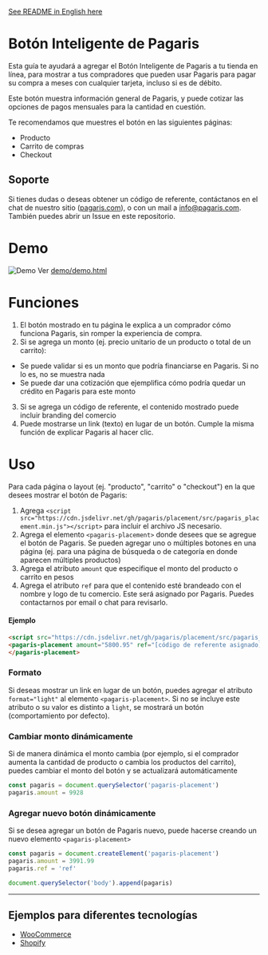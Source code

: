 [See README in English here](README.en.md)

# Botón Inteligente de Pagaris

Esta guía te ayudará a agregar el Botón Inteligente de Pagaris a tu tienda en línea, para mostrar a tus compradores que pueden usar Pagaris para pagar su compra a meses con cualquier tarjeta, incluso si es de débito.

Este botón muestra información general de Pagaris, y puede cotizar las opciones de pagos mensuales para la cantidad en cuestión.

Te recomendamos que muestres el botón en las siguientes páginas:

- Producto
- Carrito de compras
- Checkout

## Soporte

Si tienes dudas o deseas obtener un código de referente, contáctanos en el chat de nuestro sitio ([pagaris.com](https://pagaris.com)), o con un mail a info@pagaris.com. También puedes abrir un Issue en este repositorio.

# Demo

![Demo](demo/demo.gif)
Ver [demo/demo.html](demo/demo.html)

# Funciones

1. El botón mostrado en tu página le explica a un comprador cómo funciona Pagaris, sin romper la experiencia de compra.
2. Si se agrega un monto (ej. precio unitario de un producto o total de un carrito):
  - Se puede validar si es un monto que podría financiarse en Pagaris. Si no lo es, no se muestra nada
  - Se puede dar una cotización que ejemplifica cómo podría quedar un crédito en Pagaris para este monto
3. Si se agrega un código de referente, el contenido mostrado puede incluir branding del comercio
4. Puede mostrarse un link (texto) en lugar de un botón. Cumple la misma función de explicar Pagaris al hacer clic.

# Uso

Para cada página o layout (ej. "producto", "carrito" o "checkout") en la que desees mostrar el botón de Pagaris:

1. Agrega `<script src="https://cdn.jsdelivr.net/gh/pagaris/placement/src/pagaris_placement.min.js"></script>` para incluir el archivo JS necesario.
2. Agrega el elemento `<pagaris-placement>` donde desees que se agregue el botón de Pagaris. Se pueden agregar uno o múltiples botones en una página (ej. para una página de búsqueda o de categoría en donde aparecen múltiples productos)
3. Agrega el atributo `amount` que especifique el monto del producto o carrito en pesos
4. Agrega el atributo `ref` para que el contenido esté brandeado con el nombre y logo de tu comercio. Este será asignado por Pagaris. Puedes contactarnos por email o chat para revisarlo.

#### Ejemplo

```html
<script src="https://cdn.jsdelivr.net/gh/pagaris/placement/src/pagaris_placement.min.js" defer></script>
<pagaris-placement amount="5800.95" ref="[código de referente asignado]">
</pagaris-placement>
```

### Formato

Si deseas mostrar un link en lugar de un botón, puedes agregar el atributo `format="light"` al elemento `<pagaris-placement>`. Si no se incluye este atributo o su valor es distinto a `light`, se mostrará un botón (comportamiento por defecto).

### Cambiar monto dinámicamente

Si de manera dinámica el monto cambia (por ejemplo, si el comprador aumenta la cantidad de producto o cambia los productos del carrito), puedes cambiar el monto del botón y se actualizará automáticamente

```js
const pagaris = document.querySelector('pagaris-placement')
pagaris.amount = 9928
```

### Agregar nuevo botón dinámicamente

Si se desea agregar un botón de Pagaris nuevo, puede hacerse creando un nuevo elemento `<pagaris-placement>`

```js
const pagaris = document.createElement('pagaris-placement')
pagaris.amount = 3991.99
pagaris.ref = 'ref'

document.querySelector('body').append(pagaris)
```

---

## Ejemplos para diferentes tecnologías

- [WooCommerce](https://github.com/pagaris/placement/wiki/Woocommerce)
- [Shopify](https://github.com/pagaris/placement/wiki/Shopify)
